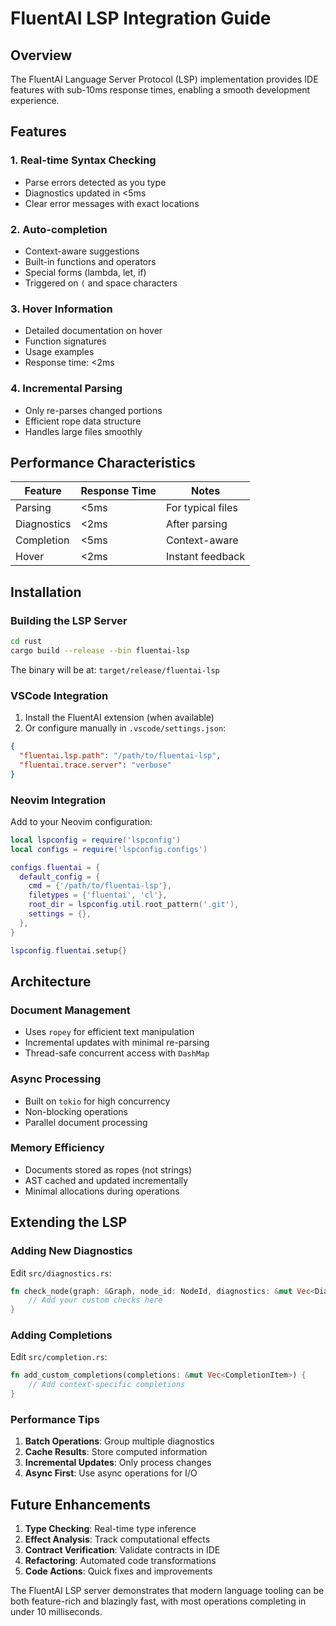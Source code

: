 # FluentAI LSP Integration Guide

## Overview

The FluentAI Language Server Protocol (LSP) implementation provides IDE features with sub-10ms response times, enabling a smooth development experience.

## Features

### 1. Real-time Syntax Checking
- Parse errors detected as you type
- Diagnostics updated in <5ms
- Clear error messages with exact locations

### 2. Auto-completion
- Context-aware suggestions
- Built-in functions and operators
- Special forms (lambda, let, if)
- Triggered on `(` and space characters

### 3. Hover Information
- Detailed documentation on hover
- Function signatures
- Usage examples
- Response time: <2ms

### 4. Incremental Parsing
- Only re-parses changed portions
- Efficient rope data structure
- Handles large files smoothly

## Performance Characteristics

| Feature | Response Time | Notes |
|---------|--------------|-------|
| Parsing | <5ms | For typical files |
| Diagnostics | <2ms | After parsing |
| Completion | <5ms | Context-aware |
| Hover | <2ms | Instant feedback |

## Installation

### Building the LSP Server

```bash
cd rust
cargo build --release --bin fluentai-lsp
```

The binary will be at: `target/release/fluentai-lsp`

### VSCode Integration

1. Install the FluentAI extension (when available)
2. Or configure manually in `.vscode/settings.json`:

```json
{
  "fluentai.lsp.path": "/path/to/fluentai-lsp",
  "fluentai.trace.server": "verbose"
}
```

### Neovim Integration

Add to your Neovim configuration:

```lua
local lspconfig = require('lspconfig')
local configs = require('lspconfig.configs')

configs.fluentai = {
  default_config = {
    cmd = {'/path/to/fluentai-lsp'},
    filetypes = {'fluentai', 'cl'},
    root_dir = lspconfig.util.root_pattern('.git'),
    settings = {},
  },
}

lspconfig.fluentai.setup{}
```

## Architecture

### Document Management
- Uses `ropey` for efficient text manipulation
- Incremental updates with minimal re-parsing
- Thread-safe concurrent access with `DashMap`

### Async Processing
- Built on `tokio` for high concurrency
- Non-blocking operations
- Parallel document processing

### Memory Efficiency
- Documents stored as ropes (not strings)
- AST cached and updated incrementally
- Minimal allocations during operations

## Extending the LSP

### Adding New Diagnostics

Edit `src/diagnostics.rs`:

```rust
fn check_node(graph: &Graph, node_id: NodeId, diagnostics: &mut Vec<Diagnostic>) {
    // Add your custom checks here
}
```

### Adding Completions

Edit `src/completion.rs`:

```rust
fn add_custom_completions(completions: &mut Vec<CompletionItem>) {
    // Add context-specific completions
}
```

### Performance Tips

1. **Batch Operations**: Group multiple diagnostics
2. **Cache Results**: Store computed information
3. **Incremental Updates**: Only process changes
4. **Async First**: Use async operations for I/O

## Future Enhancements

1. **Type Checking**: Real-time type inference
2. **Effect Analysis**: Track computational effects
3. **Contract Verification**: Validate contracts in IDE
4. **Refactoring**: Automated code transformations
5. **Code Actions**: Quick fixes and improvements

The FluentAI LSP server demonstrates that modern language tooling can be both feature-rich and blazingly fast, with most operations completing in under 10 milliseconds.
